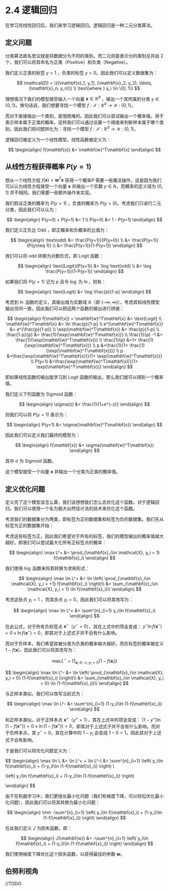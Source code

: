 # 2.4 逻辑回归

在学习完线性回归后，我们来学习逻辑回归。逻辑回归是一种二元分类算法。

## 定义问题

分类算法故名思议就是将数据分为不同的类别。而二元则是表示分的类别总共由 2 个，我们可以将其命名为正类（Positive）和负类（Negative）。

我们定义正类的标签 $y=1$ ，负类的标签 $y=0$。因此我们可以定义数据集为：

$$
\mathcal{D} = \{(\mathbf{x}_1, y_1), (\mathbf{x}_2, y_2), \ldots, (\mathbf{x}_n, y_n)\}
\\
\text{where } y_i \in \{0, 1\}
$$

理想情况下我们的模型接受输入一个向量 $\mathbf{x}\in \mathbb{R}^d$ ，输出一个其所属的分类 $y\in \{0, 1\}$。换句话说，我们想要寻找一个模型 $f: \mathcal{X}: \mathbb{R}^d\to \mathcal{Y}: \{0, 1\}$。

而对于直接输出一个类别，是很困难的。因此我们可以尝试输出一个概率值，用于表示样本属于正类的概率。这样我们可以通过设置一个阈值来判断样本属于哪个类别。因此我们将问题转化为：寻找一个模型 $f: \mathcal{X}: \mathbb{R}^d\to \mathcal{Y}: (0, 1)$。

逻辑回归被定义为一个线性模型，线性函数被定义为：

$$
\begin{align}
f(\mathbf{x}) &= \mathbf{w}^T\mathbf{x}
\end{align}
$$

## 从线性方程获得概率 $P(y=1)$

想从一个线性方程 $f(\mathbf{x}) = \mathbf{w}^T\mathbf{x}$ 获得一个概率$P$ 需要一些魔法操作，这是因为我们可以认为线性方程接受一个向量 $\mathbf{x}$ 并输出一个实数 $y\in \mathbb{R}$，而概率的定义域为 $[0, 1]$ 并不相同。我们需要一些额外操作来实现。

我们假设正类的概率为 $P(y=1)$ ，负类的概率为 $P(y=0)$。考虑我们只进行二元分类，因此我们可以认为：

$$
\begin{align}
P(y=0) + P(y=1) &= 1
\\
P(y=0) &= 1 - P(y=1)
\end{align}
$$

我们定义正负比 $\text{Odd}$ ，即正概率和负概率的比值为：

$$
\begin{align}
\text{odd}
&= \frac{P(y=1)}{P(y=0)}
\\
&= \frac{P(y=1)}{P(y\neq 1)}
\\
&= \frac{P(y=1)}{1-P(y=1)}
\end{align}
$$

我们可以将 $\text{odd}$ 转换为对数形式，即 $\text{Logit}$ 函数：

$$
\begin{align}
\text{Logit}(P(y=1))
&= \log \text{odd}
\\
&= \log \frac{P(y=1)}{1-P(y=1)}
\end{align}
$$

如果我们将 $P(y=1)$ 记为 $p$ 且令 $\log$ 为 $\ln$，则有：

$$
\begin{align}
\text{Logit}
&= \log \frac{p}{1-p}
\end{align}
$$

考虑到 $\ln$ 函数的定义，其输出值为实数域 $\mathbb{R}$（即 $(-\infty, \infty)$），考虑其和线性模型输出空间一致，因此我们可以把这两个函数的输出进行拼接：

$$
\begin{align}
f(\mathbf{x}) = \mathbf{w}^T\mathbf{x} &= \text{Logit}
\\
\mathbf{w}^T\mathbf{x} &= \ln \frac{p}{1-p}
\\
e^{\mathbf{w}^T\mathbf{x}} &= e^{\frac{p}{1-p}}
\\
\exp(\mathbf{w}^T\mathbf{x}) &= \frac{p}{1-p}
\\
\frac{1-p}{p} &= \frac{1}{\exp(\mathbf{w}^T\mathbf{x})}
\\
\frac{1}{p} -1 &= \frac{1}{\exp(\mathbf{w}^T\mathbf{x})}
\\
\frac{1}{p} &=1+ \frac{1}{\exp(\mathbf{w}^T\mathbf{x})}
\\
p &=\frac{1}{1+ \frac{1}{\exp(\mathbf{w}^T\mathbf{x})}}
\\
p &=\frac{\exp(\mathbf{w}^T\mathbf{x})}{1+ \exp(\mathbf{w}^T\mathbf{x})}
\\
P(y=1) &=\frac{\exp(\mathbf{w}^T\mathbf{x})}{1+ \exp(\mathbf{w}^T\mathbf{x})}
\end{align}
$$

即如果线性函数的输出能学习到 $\text{Logit}$ 函数的输出，那么我们就可以得到一个概率值。

我们定义下列函数为 Sigmoid 函数：

$$
\begin{align}
\sigma(z) &= \frac{1}{1+e^{-z}}
\end{align}
$$

则我们可以将 $P(y=1)$ 表示为：

$$
\begin{align}
P(y=1) &= \sigma(\mathbf{w}^T\mathbf{x})
\end{align}
$$

因此我们可以定义我们最终的模型为：

$$
\begin{align}
f(\mathbf{x}) &= \sigma(\mathbf{w}^T\mathbf{x})
\end{align}
$$

其中 $\sigma$ 为 Sigmoid 函数。

这个模型接受一个向量 $\mathbf{x}$ 并输出一个分类为正类的概率值。

## 定义优化问题

定义完了这个模型该怎么算，我们该想想我们怎么去优化这个函数。对于逻辑回归，我们可以使用一个名为极大似然估计法的技术来优化这个函数。

考虑我们的数据集分为两类，即标签为正的数据集和标签为负的数据集。我们先从标签为正的数据集开始：

考虑这些标签为正，因此我们希望对于所有的标签，我们的模型输出的概率值越大越好。即我们可以尝试最大化所有正标签点的概率：

$$
\begin{align}
\max L^+ &= \prod_{\mathbf{x}_i\in \mathcal{X}, y_i = 1} f(\mathbf{x}_i)
\end{align}
$$

我们使用 $\log$ 函数来将其转换为求和形式：

$$
\begin{align}
\max \ln L^+ &= \ln \left( \prod_{\mathbf{x}_i\in \mathcal{X}, y_i = +1} f(\mathbf{x}_i) \right)\\
&= \sum_{\mathbf{x}_i\in \mathcal{X}, y_i = 1} \ln f(\mathbf{x}_i)\\
\end{align}
$$

考虑这些点 $y_i = 1$ ，而其余点 $y_i = 0$，因此我们可以将其改写为：

$$
\begin{align}
\max \ln L^+ &= \sum^{n}_{i=1} y_i\ln  f(\mathbf{x}_i)
\end{align}
$$

在此公式，对于所有负标签点 $\mathbf{x}^-$（$y^- = 0$），其在上式中的项会变成： $y^-\ln f(\mathbf{x}^-) = 0\times\ln f(\mathbf{x}^-) = 0$，即其对于上述式子并不会有什么影响。


而对于负样本，我们希望其被分类为负类的概率越大越好。而负标签的概率被定义 $1 - f(\mathbf{x})$，因此我们可以将其改写为：

$$
\max L^-=\prod_{\mathbf{x}_i\in \mathcal{X}, y_i = 0} (1-f(\mathbf{x}_i) )
$$

$$
\begin{align}
\max \ln L^- &= \ln \left( \prod_{\mathbf{x}_i\in \mathcal{X}, y_i = 0} (1-f(\mathbf{x}_i) )\right)\\
&= \sum_{\mathbf{x}_i\in \mathcal{X}, y_i = 0} \ln (1-f(\mathbf{x}_i))\\
\end{align}
$$

与正样本类似，我们可以改写当前式为：

$$
\begin{align}
\max \ln L^- &= \sum^{n}_{i=1} (1-y_i)\ln (1-f(\mathbf{x}_i))
\end{align}
$$

和正样本类似，对于正样本点 $\mathbf{x}^+$（$y^+ = 1$），其在上式中的项会变成： $(1-y^+)\ln (1-f(\mathbf{x}^+)) = 0\times\ln (1-f(\mathbf{x}^+)) = 0$，即其对于上述式子并不会有什么影响。而对于负样本点，其 $y^- = 0$，其在计算中的 $1-y_i$ 会变成 $1-0 = 1$，因此其对于上述式子会有影响。

于是我们可以将优化问题定义为：

$$
\begin{align}
\max \ln L &= \ln L^+ + \ln L^-\\
&= \sum^{n}_{i=1}
\left(
    y_i\ln  f(\mathbf{x}_i) + (1-y_i)\ln (1-f(\mathbf{x}_i))
\right)
\\

\left(
    y_i\ln  f(\mathbf{x}_i) + (1-y_i)\ln (1-f(\mathbf{x}_i))
\right)

\end{align}
$$

由于在机器学习中，我们更擅长最小化问题（我们有梯度下降，可以轻松优化最小化问题），因此我们可以将其转换为最小化问题：

$$
\begin{align}
\min -\sum^{n}_{i=1}
\left(
    y_i\ln  f(\mathbf{x}_i) + (1-y_i)\ln (1-f(\mathbf{x}_i))
\right)
\end{align}
$$

在此我们定义 $J$ 为损失函数，即：

$$
\begin{align}
J(\mathbf{w}) &= -\sum^{n}_{i=1}
\left(
    y_i\ln  f(\mathbf{x}_i) + (1-y_i)\ln (1-f(\mathbf{x}_i))
\right)
\end{align}
$$

我们使用梯度下降优化这个损失函数，以获得最佳的参数 $\mathbf{w}$。

## 伯努利视角

//TODO: